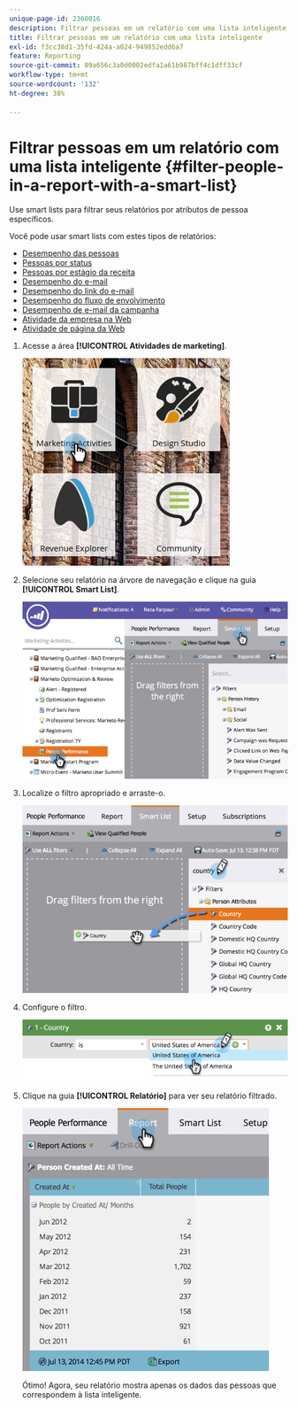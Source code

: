 ```yaml
---
unique-page-id: 2360016
description: Filtrar pessoas em um relatório com uma lista inteligente - Documentação do Marketo - Documentação do produto
title: Filtrar pessoas em um relatório com uma lista inteligente
exl-id: f3cc38d1-35fd-424a-a024-949852edd6a7
feature: Reporting
source-git-commit: 09a656c3a0d0002edfa1a61b987bff4c1dff33cf
workflow-type: tm+mt
source-wordcount: '132'
ht-degree: 38%

---
```


# Filtrar pessoas em um relatório com uma lista inteligente {#filter-people-in-a-report-with-a-smart-list}

Use smart lists para filtrar seus relatórios por atributos de pessoa específicos.

Você pode usar smart lists com estes tipos de relatórios:

* [Desempenho das pessoas](/help/marketo/product-docs/reporting/basic-reporting/report-types/people-performance-report.md)
* [Pessoas por status](/help/marketo/product-docs/reporting/basic-reporting/report-types/people-by-status-report.md)
* [Pessoas por estágio da receita](/help/marketo/product-docs/reporting/revenue-cycle-analytics/revenue-tools/people-by-revenue-stage-report.md)
* [Desempenho do e-mail](/help/marketo/product-docs/email-marketing/email-programs/email-program-data/email-performance-report.md)
* [Desempenho do link do e-mail](/help/marketo/product-docs/email-marketing/email-programs/email-program-data/email-link-performance-report.md)
* [Desempenho do fluxo de envolvimento](/help/marketo/product-docs/email-marketing/drip-nurturing/reports-and-notifications/engagement-stream-performance-report.md)
* [Desempenho de e-mail da campanha](/help/marketo/product-docs/reporting/basic-reporting/report-types/campaign-email-performance-report.md)
* [Atividade da empresa na Web](/help/marketo/product-docs/reporting/basic-reporting/report-types/company-web-activity-report.md)
* [Atividade de página da Web](/help/marketo/product-docs/reporting/basic-reporting/report-types/web-page-activity-report.md)

1. Acesse a área **[!UICONTROL Atividades de marketing]**.

   ![](assets/image2017-3-27-11-3a31-3a2.png)

1. Selecione seu relatório na árvore de navegação e clique na guia **[!UICONTROL Smart List]**.

   ![](assets/image2017-3-27-14-3a12-3a53.png)

1. Localize o filtro apropriado e arraste-o.

   ![](assets/image2017-3-27-14-3a13-3a46.png)

1. Configure o filtro.

   ![](assets/image2014-9-16-12-3a35-3a50.png)

1. Clique na guia **[!UICONTROL Relatório]** para ver seu relatório filtrado.

   ![](assets/image2017-3-27-14-3a14-3a16.png)

   Ótimo! Agora, seu relatório mostra apenas os dados das pessoas que correspondem à lista inteligente.
